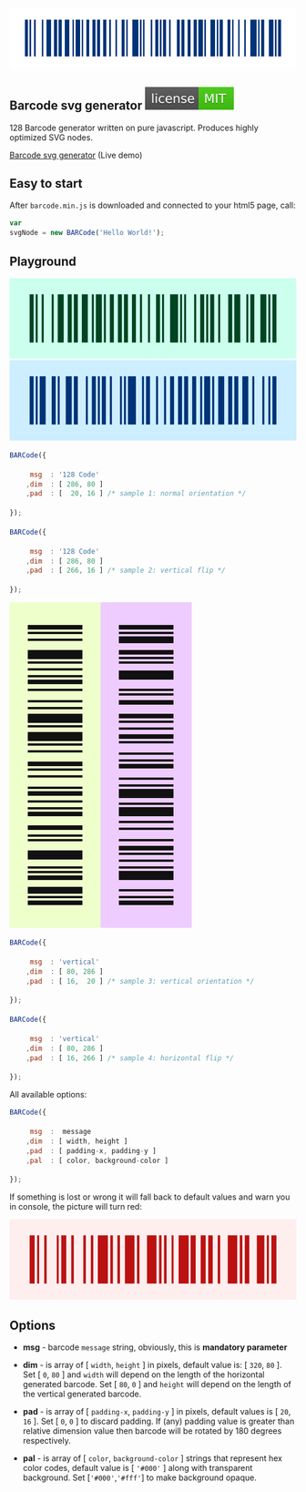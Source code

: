 ![SVG BAR Code Generator](img/barcode.svg)

## Barcode svg generator [![LICENSE](img/license.svg)](/LICENSE)
128 Barcode generator written on pure javascript. Produces highly optimized SVG nodes.

[Barcode svg generator](https://datalog.github.io/demo/barcode-svg/) (Live demo)

## Easy to start
After `barcode.min.js` is downloaded and connected to your html5 page, call:
```javascript
var
svgNode = new BARCode('Hello World!');
```

## Playground
![svg barcode sample1](img/sample1.svg)![svg barcode sample2](img/sample2.svg)

```javascript
BARCode({

     msg  : '128 Code'
    ,dim  : [ 286, 80 ]
    ,pad  : [  20, 16 ] /* sample 1: normal orientation */ 

});

BARCode({

     msg  : '128 Code'
    ,dim  : [ 286, 80 ]
    ,pad  : [ 266, 16 ] /* sample 2: vertical flip */ 

});
```

![svg barcode sample3](img/sample3.svg)![svg barcode sample4](img/sample4.svg)

```javascript
BARCode({

     msg  : 'vertical'
    ,dim  : [ 80, 286 ]
    ,pad  : [ 16,  20 ] /* sample 3: vertical orientation */ 

});

BARCode({

     msg  : 'vertical'
    ,dim  : [ 80, 286 ]
    ,pad  : [ 16, 266 ] /* sample 4: horizontal flip */ 

});
```


All available options:
```javascript
BARCode({

     msg  :  message
    ,dim  : [ width, height ]
    ,pad  : [ padding-x, padding-y ]
    ,pal  : [ color, background-color ]

});
```

If something is lost or wrong it will fall back to default values and warn you in console, the picture will turn red:

![if something goes wrong...](img/error.svg)

## Options
* **msg** - barcode `message` string, obviously, this is **mandatory parameter**

* **dim** - is array of [ `width`, `height` ] in pixels, default value is: [ `320`, `80` ]. Set [ `0`, `80` ] and `width` will depend on the length of the horizontal generated barcode. Set [ `80`, `0` ] and `height` will depend on the length of the vertical generated barcode.
* **pad** - is array of [ `padding-x`, `padding-y` ] in pixels, default values is [ `20`, `16` ]. Set [ `0`, `0` ] to discard padding. If (any) padding value is greater than relative dimension value then barcode will be rotated by 180 degrees respectively.
* **pal** - is array of [ `color`, `background-color` ] strings that represent hex color codes, default value is [ `'#000'` ] along with transparent background. Set [`'#000'`,`'#fff'`] to make background opaque.
